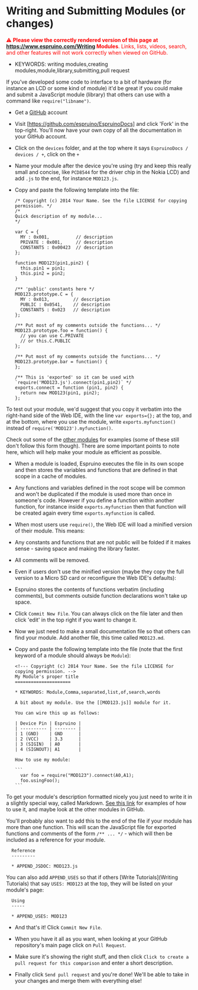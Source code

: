 <!--- Copyright (c) 2013 Gordon Williams, Pur3 Ltd. See the file LICENSE for copying permission. -->
Writing and Submitting Modules (or changes)
=======================================

<span style="color:red">:warning: **Please view the correctly rendered version of this page at https://www.espruino.com/Writing Modules**. Links, lists, videos, search, and other features will not work correctly when viewed on GitHub.</span>

* KEYWORDS: writing modules,creating modules,module,library,submitting,pull request

If you've developed some code to interface to a bit of hardware (for instance an LCD or some kind of module) 
it'd be great if you could make and submit a JavaScript module (library) that others can use with a command
like `require("libname")`.


* Get a [GitHub](http://github.com) account
* Visit [https://github.com/espruino/EspruinoDocs] and click 'Fork' in the top-right. You'll now have your own copy of all the documentation in your GitHub account.
* Click on the `devices` folder, and at the top where it says `EspruinoDocs / devices / +`, click on the `+`
* Name your module after the device you're using (try and keep this really small and concise, like `PCD8544` for the driver chip in the Nokia LCD) and add `.js` to the end, for instance `MOD123.js`.
* Copy and paste the following template into the file:

      /* Copyright (c) 2014 Your Name. See the file LICENSE for copying permission. */
      /*
      Quick description of my module...
      */

      var C = {
        MY : 0x001,          // description
        PRIVATE : 0x001,     // description
        CONSTANTS : 0x00423  // description
      };

      function MOD123(pin1,pin2) {
        this.pin1 = pin1;
        this.pin2 = pin2;
      }

      /** 'public' constants here */
      MOD123.prototype.C = {
        MY : 0x013,         // description
        PUBLIC : 0x0541,    // description
        CONSTANTS : 0x023   // description
      };

      /** Put most of my comments outside the functions... */
      MOD123.prototype.foo = function() {
        // you can use C.PRIVATE
        // or this.C.PUBLIC
      };

      /** Put most of my comments outside the functions... */
      MOD123.prototype.bar = function() {
      };

      /** This is 'exported' so it can be used with `require('MOD123.js').connect(pin1,pin2)` */
      exports.connect = function (pin1, pin2) {
        return new MOD123(pin1, pin2);
      };

To test out your module, we'd suggest that you copy it verbatim into the right-hand side of the Web IDE, with the line `var exports={};` at the top, and at the bottom, where you use the module, write `exports.myfunction()` instead of `require('MOD123').myfunction()`.

Check out some of the [other modules](http://www.espruino.com/modules) for examples (some of these still don't follow this form though). There are some important points to note here, which will help make your module as efficient as possible.

 * When a module is loaded, Espruino executes the file in its own scope and then stores the variables and functions that are defined in that scope in a cache of modules.

 * Any functions and variables defined in the root scope will be common and won't be duplicated if the module is used more than once in someone's code. However if you define a function within another function, for instance inside `exports.myfunction` then that function will be created again every time `exports.myfunction` is called.

 * When most users use `require()`, the Web IDE will load a minified version of their module. This means:

  * Any constants and functions that are not public will be folded if it makes sense - saving space and making the library faster.

  * All comments will be removed.

 * Even if users don't use the minified version (maybe they copy the full version to a Micro SD card or reconfigure the Web IDE's defaults):

  * Espruino stores the contents of functions verbatim (including comments), but comments outside function declarations won't take up space.

* Click `Commit New File`. You can always click on the file later and then click 'edit' in the top right if you want to change it.

* Now we just need to make a small documentation file so that others can find your module. Add another file, this time called `MOD123.md`.

* Copy and paste the following template into the file (note that the first keyword of a module should always be `Module`):

      <!--- Copyright (c) 2014 Your Name. See the file LICENSE for copying permission. -->
      My Module's proper title
      =====================

      * KEYWORDS: Module,Comma,separated,list,of,search,words

      A bit about my module. Use the [[MOD123.js]] module for it.

      You can wire this up as follows:

      | Device Pin | Espruino |
      | ---------- | -------- |
      | 1 (GND)    | GND      |
      | 2 (VCC)    | 3.3      |
      | 3 (SIGIN)  | A0       |
      | 4 (SIGNOUT)| A1       |

      How to use my module:

      ```
        var foo = require("MOD123").connect(A0,A1);
        foo.usingFoo();
      ```

To get your module's description formatted nicely you just need to write it in a slightly special way, called Markdown. [See this link](https://help.github.com/articles/github-flavored-markdown) for examples of how to use it, and maybe look at the other modules in GitHub.
      
You'll probably also want to add this to the end of the file if your module has more than one function. This will scan the JavaScript file for exported functions and comments of the form `/** ... */` - which will then be included as a reference for your module.

      Reference
      ---------

      * APPEND_JSDOC: MOD123.js

        
You can also add `APPEND_USES` so that if others [Write Tutorials](Writing Tutorials) that say `USES: MOD123` at the top, they will be listed on your module's page:

      Using
      -----
      
      * APPEND_USES: MOD123

* And that's it! Click `Commit New File`.

* When you have it all as you want, when looking at your GitHub repository's main page click on `Pull Request`. 

* Make sure it's showing the right stuff, and then click `Click to create a pull request for this comparison` and enter a short description.

* Finally click `Send pull request` and you're done! We'll be able to take in your changes and merge them with everything else!
